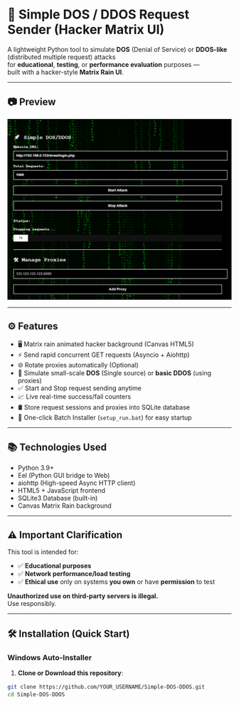 # 🚀 Simple DOS / DDOS Request Sender (Hacker Matrix UI)

A lightweight Python tool to simulate **DOS** (Denial of Service) or **DDOS-like** (distributed multiple request) attacks  
for **educational**, **testing**, or **performance evaluation** purposes —  
built with a hacker-style **Matrix Rain UI**.

---

## 📷 Preview

![Matrix Rain Interface Preview](screenshot.png) <!-- Optional screenshot -->

---

## ⚙️ Features

- 🖥️ Matrix rain animated hacker background (Canvas HTML5)
- ⚡ Send rapid concurrent GET requests (Asyncio + Aiohttp)
- 🌐 Rotate proxies automatically (Optional)
- 🎯 Simulate small-scale **DOS** (Single source) or **basic DDOS** (using proxies)
- ✅ Start and Stop request sending anytime
- 📈 Live real-time success/fail counters
- 🛢️ Store request sessions and proxies into SQLite database
- 🧰 One-click Batch Installer (`setup_run.bat`) for easy startup

---

## 📚 Technologies Used

- Python 3.9+
- Eel (Python GUI bridge to Web)
- aiohttp (High-speed Async HTTP client)
- HTML5 + JavaScript frontend
- SQLite3 Database (built-in)
- Canvas Matrix Rain background

---

## ⚠️ Important Clarification

This tool is intended for:

- ✅ **Educational purposes**
- ✅ **Network performance/load testing**
- ✅ **Ethical use** only on systems **you own** or have **permission** to test

**Unauthorized use on third-party servers is illegal.**  
Use responsibly.

---

## 🛠 Installation (Quick Start)

### Windows Auto-Installer

1. **Clone or Download this repository**:

```bash
git clone https://github.com/YOUR_USERNAME/Simple-DOS-DDOS.git
cd Simple-DOS-DDOS
